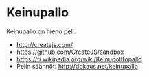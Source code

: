 Keinupallo
==========

Keinupallo on hieno peli.

* http://createjs.com/
* https://github.com/CreateJS/sandbox
* https://fi.wikipedia.org/wiki/Keinupolttopallo
* Pelin säännöt: http://dokaus.net/keinupallo
